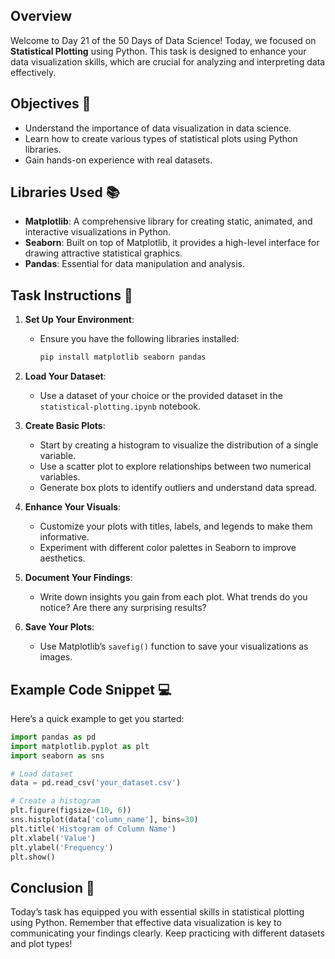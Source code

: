 
## Overview
Welcome to Day 21 of the 50 Days of Data Science! Today, we focused on **Statistical Plotting** using Python. This task is designed to enhance your data visualization skills, which are crucial for analyzing and interpreting data effectively.

## Objectives 🎯
- Understand the importance of data visualization in data science.
- Learn how to create various types of statistical plots using Python libraries.
- Gain hands-on experience with real datasets.

## Libraries Used 📚
- **Matplotlib**: A comprehensive library for creating static, animated, and interactive visualizations in Python.
- **Seaborn**: Built on top of Matplotlib, it provides a high-level interface for drawing attractive statistical graphics.
- **Pandas**: Essential for data manipulation and analysis.

## Task Instructions 📝

1. **Set Up Your Environment**:
   - Ensure you have the following libraries installed:
     ```bash
     pip install matplotlib seaborn pandas
     ```

2. **Load Your Dataset**:
   - Use a dataset of your choice or the provided dataset in the `statistical-plotting.ipynb` notebook.

3. **Create Basic Plots**:
   - Start by creating a histogram to visualize the distribution of a single variable.
   - Use a scatter plot to explore relationships between two numerical variables.
   - Generate box plots to identify outliers and understand data spread.

4. **Enhance Your Visuals**:
   - Customize your plots with titles, labels, and legends to make them informative.
   - Experiment with different color palettes in Seaborn to improve aesthetics.

5. **Document Your Findings**:
   - Write down insights you gain from each plot. What trends do you notice? Are there any surprising results?

6. **Save Your Plots**:
   - Use Matplotlib’s `savefig()` function to save your visualizations as images.

## Example Code Snippet 💻
Here’s a quick example to get you started:

```python
import pandas as pd
import matplotlib.pyplot as plt
import seaborn as sns

# Load dataset
data = pd.read_csv('your_dataset.csv')

# Create a histogram
plt.figure(figsize=(10, 6))
sns.histplot(data['column_name'], bins=30)
plt.title('Histogram of Column Name')
plt.xlabel('Value')
plt.ylabel('Frequency')
plt.show()
```

## Conclusion 🎉
Today’s task has equipped you with essential skills in statistical plotting using Python. Remember that effective data visualization is key to communicating your findings clearly. Keep practicing with different datasets and plot types!
